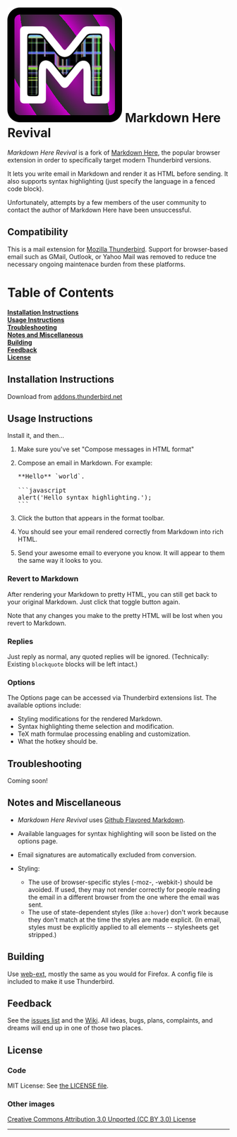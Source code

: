 # ![logo][logo] Markdown Here Revival

*Markdown Here Revival* is a fork of [Markdown Here](https://markdown-here.com/), 
the popular browser extension in order to specifically target modern Thunderbird versions.

It lets you write email in Markdown and render it as HTML before sending. It also
supports syntax highlighting (just specify the language in a fenced code block).

Unfortunately, attempts by a few members of the user community to contact
the author of Markdown Here have been unsuccessful.

## Compatibility

This is a mail extension for [Mozilla Thunderbird](https://thunderbird.net/).
Support for browser-based email such as GMail, Outlook, or Yahoo Mail was
removed to reduce tne necessary ongoing maintenace burden from these platforms.

# Table of Contents

**[Installation Instructions](#installation-instructions)**<br>
**[Usage Instructions](#usage-instructions)**<br>
**[Troubleshooting](#troubleshooting)**<br>
**[Notes and Miscellaneous](#notes-and-miscellaneous)**<br>
**[Building](#building)**<br>
**[Feedback](#feedback)**<br>
**[License](#license)**<br>

## Installation Instructions

Download from [addons.thunderbird.net](https://addons.thunderbird.net/en-US/thunderbird/addon/markdown-here-revival/)

## Usage Instructions

Install it, and then…

1. Make sure you've set "Compose messages in HTML format"
4. Compose an email in Markdown. For example:

   <pre>
   **Hello** `world`.

   ```javascript
   alert('Hello syntax highlighting.');
   ```
   </pre>

5. Click the button that appears in the format toolbar.
6. You should see your email rendered correctly from Markdown into rich HTML.
7. Send your awesome email to everyone you know. It will appear to them the same way it looks to you.

### Revert to Markdown

After rendering your Markdown to pretty HTML, you can still get back to your original Markdown.
Just click that toggle button again.

Note that any changes you make to the pretty HTML will be lost when you revert to Markdown.

### Replies

Just reply as normal, any quoted replies will be ignored.
(Technically: Existing `blockquote` blocks will be left intact.)


### Options

The Options page can be accessed via Thunderbird extensions list. The available options include:

* Styling modifications for the rendered Markdown.
* Syntax highlighting theme selection and modification.
* TeX math formulae processing enabling and customization.
* What the hotkey should be.


## Troubleshooting

Coming soon!

## Notes and Miscellaneous

* *Markdown Here Revival* uses [Github Flavored Markdown](http://github.github.com/github-flavored-markdown/).

* Available languages for syntax highlighting will soon be listed on the options
  page.

* Email signatures are automatically excluded from conversion.

* Styling:
  * The use of browser-specific styles (-moz-, -webkit-) should be avoided.
    If used, they may not render correctly for people reading the email
    in a different browser from the one where the email was sent.
  * The use of state-dependent styles (like `a:hover`) don't work because
    they don't match at the time the styles are made explicit. (In email,
    styles must be explicitly applied to all elements -- stylesheets get stripped.)


## Building

Use [web-ext](https://extensionworkshop.com/documentation/develop/getting-started-with-web-ext/),
mostly the same as you would for Firefox. A config file is included to make it
use Thunderbird.


## Feedback

See the [issues list](https://gitlab.com/jfx2006/markdown-here-revival/-/issues)
and the [Wiki](https://gitlab.com/jfx2006/markdown-here-revival/-/wikis/home).
All ideas, bugs, plans, complaints, and dreams will end up in one of those two places.

## License

### Code

MIT License: See [the LICENSE file](LICENSE).

### Other images

[Creative Commons Attribution 3.0 Unported (CC BY 3.0) License](https://creativecommons.org/licenses/by/3.0/)

---

[logo]: src/images/rocmarkdown.svg
